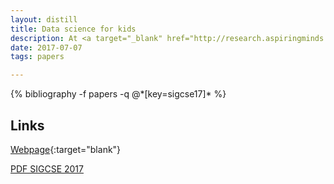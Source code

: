 ```yaml
---
layout: distill
title: Data science for kids
description: At <a target="_blank" href="http://research.aspiringminds.com/">Aspiring Minds</a>, we also started a fun side project where we introduced concepts in data science to high school students. It was a great deal of fun putting together fun exercises and a lesson plan. Check out our webpage <a href="http://www.datasciencekids.org/p/home-page.html">datasciencekids.org</a> for details!
date: 2017-07-07
tags: papers

---
```

<div class="publications">
    {% bibliography -f papers -q @*[key=sigcse17]* %}

</div>


## Links
[Webpage](http://www.datasciencekids.org/p/home-page.html){:target="blank"}

[PDF SIGCSE 2017](/assets/papers/sigcse_17.pdf)

